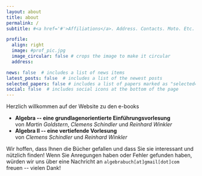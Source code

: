 ```yaml
---
layout: about
title: about
permalink: /
subtitle: #<a href='#'>Affiliations</a>. Address. Contacts. Moto. Etc.

profile:
  align: right
  image: #prof_pic.jpg
  image_circular: false # crops the image to make it circular
  address:

news: false  # includes a list of news items
latest_posts: false  # includes a list of the newest posts
selected_papers: false # includes a list of papers marked as "selected={true}"
social: false  # includes social icons at the bottom of the page
---
```


Herzlich willkommen auf der Website zu den e-books
* __Algebra -- eine grundlagenorientierte Einführungsvorlesung__ <br>von _Martin&nbsp;Goldstern_, _Clemens&nbsp;Schindler_ und _Reinhard&nbsp;Winkler_
* __Algebra II -- eine vertiefende Vorlesung__ <br>von _Clemens&nbsp;Schindler_ und _Reinhard&nbsp;Winkler_

Wir hoffen, dass Ihnen die Bücher gefallen und dass Sie sie interessant und nützlich finden! Wenn Sie Anregungen haben oder Fehler gefunden haben, würden wir uns über eine Nachricht an `algebrabuch[at]gmail[dot]com` freuen -- vielen Dank!
